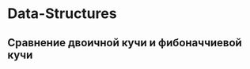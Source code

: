 # Data-Structures

Сравнение двоичной кучи и фибоначчиевой кучи
-----------------------------------
